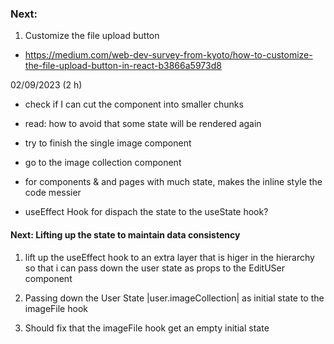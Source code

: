 ### Next:
1. Customize the file upload button
- https://medium.com/web-dev-survey-from-kyoto/how-to-customize-the-file-upload-button-in-react-b3866a5973d8


02/09/2023 (2 h)
- check if I can cut the component into smaller chunks
- read: how to avoid that some state will be rendered again
- try to finish the single image component
- go to the image collection component
- for components & and pages with much state, makes the inline style the code messier 

- useEffect Hook for dispach the state to the useState hook?


#### Next: Lifting up the state to maintain data consistency

1. lift up the useEffect hook to an extra layer that is higer in the hierarchy so that i can pass down the user state as props to the EditUSer component

2. Passing down the User State |user.imageCollection| as initial state to the imageFile hook

3. Should fix that the imageFile hook get an empty initial state